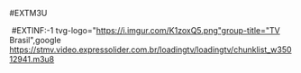 #EXTM3U

 #EXTINF:-1 tvg-logo="https://i.imgur.com/K1zoxQ5.png"group-title="TV Brasil",google
https://stmv.video.expressolider.com.br/loadingtv/loadingtv/chunklist_w35012941.m3u8
